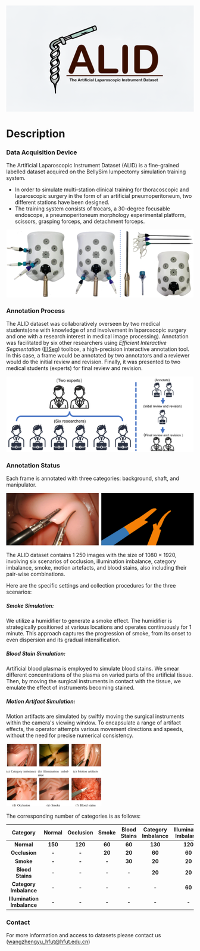 <img src=".\pic.png" style="zoom: 50%;" />

# Description

### Data Acquisition Device

The Artificial Laparoscopic Instrument Dataset (ALID) is a fine-grained labelled dataset acquired on the BellySim lumpectomy simulation training system.

- In order to simulate multi-station clinical training for thoracoscopic and laparoscopic surgery in the form of an artificial pneumoperitoneum, two different stations have been designed.
- The training system consists of trocars, a 30-degree focusable endoscope, a pneumoperitoneum morphology experimental platform, scissors, grasping forceps, and detachment forceps.
 <img src=".\system.png" style="zoom: 50%;" />



### Annotation Process

The ALID dataset was collaboratively overseen by two medical students(one with knowledge of and involvement in laparoscopic surgery and one with a research interest in medical image processing). Annotation was facilitated by six other researchers using *Efficient Interactive Segmentation* ([EISeg](https://github.com/PaddlePaddle/PaddleSeg/tree/release/2.8/EISeg)) toolbox, a high-precision interactive annotation tool. In this case, a frame would be annotated by two annotators and a reviewer would do the initial review and revision. Finally, it was presented to two medical students (experts) for final review and revision.



<img src=".\Process.png" style="zoom:50%;" />

### Annotation Status

Each frame is annotated with three categories: background, shaft, and manipulator.

<img src=".\label.png" style="zoom:50%;" />

The ALID dataset contains 1 250 images with the size of 1080 × 1920, involving six scenarios of occlusion, illumination imbalance, category imbalance, smoke, motion artefacts, and blood stains, also including their pair-wise combinations.

Here are the specific settings and collection procedures for the three scenarios:

##### Smoke Simulation:

We utilize a humidifier to generate a smoke effect. The humidifier is strategically positioned at various locations and operates continuously for 1 minute. This approach captures the progression of smoke, from its onset to even dispersion and its gradual intensification.

##### Blood Stain Simulation:

Artificial blood plasma is employed to simulate blood stains. We smear different concentrations of the plasma on varied parts of the artificial tissue. Then, by moving the surgical instruments in contact with the tissue, we emulate the effect of instruments becoming stained.

##### Motion Artifact Simulation:

Motion artifacts are simulated by swiftly moving the surgical instruments within the camera's viewing window. To encapsulate a range of artifact effects, the operator attempts various movement directions and speeds, without the need for precise numerical consistency.

<img src=".\classes.png" style="zoom:25%;" />

The corresponding number of categories is as follows:

|          Category          | Normal  | Occlusion | Smoke  | Blood Stains | Category Imbalance | Illumination Imbalance | Motion Artifacts |
| :------------------------: | :-----: | :-------: | :----: | :----------: | :----------------: | :--------------------: | :--------------: |
|         **Normal**         | **150** |  **120**  | **60** |    **60**    |      **130**       |        **120**         |      **60**      |
|       **Occlusion**        |  **-**  |   **-**   | **20** |    **20**    |       **60**       |         **60**         |      **60**      |
|         **Smoke**          |  **-**  |   **-**   | **-**  |    **30**    |       **20**       |         **20**         |      **20**      |
|      **Blood Stains**      |  **-**  |   **-**   | **-**  |    **-**     |       **20**       |         **20**         |      **20**      |
|   **Category Imbalance**   |  **-**  |   **-**   | **-**  |    **-**     |       **-**        |         **60**         |      **60**      |
| **Illumination Imbalance** |  **-**  |   **-**   | **-**  |    **-**     |       **-**        |         **-**          |      **60**      |

### Contact

For more information and access to datasets please contact us
(wangzhengyu_hfut@hfut.edu.cn)

